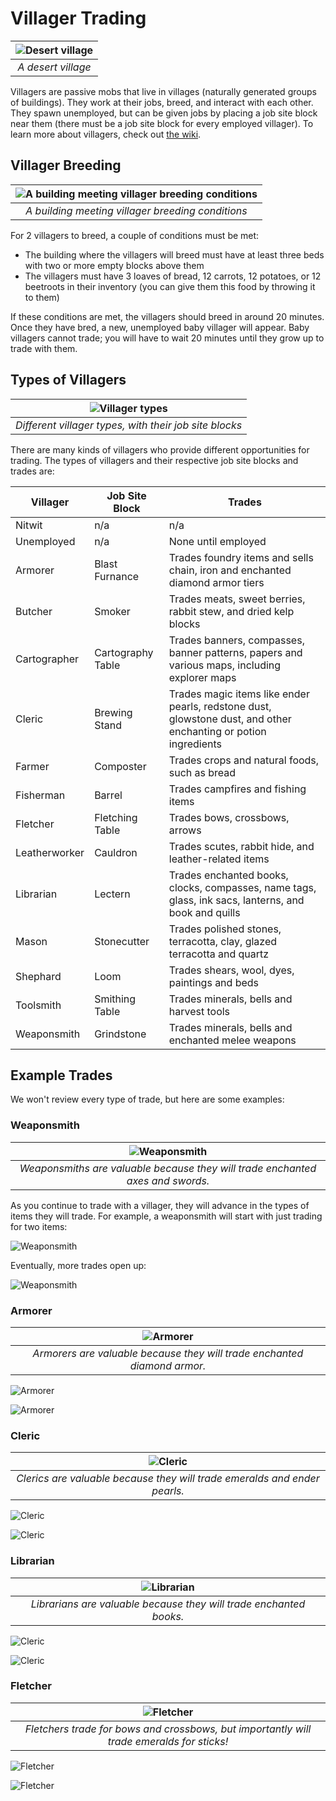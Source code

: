 # Villager Trading

| ![Desert village](images/desert_village.png) |
|:--:|
| *A desert village* |

Villagers are passive mobs that live in villages (naturally generated groups of buildings). They work at their jobs, breed, and interact with each other. They spawn unemployed, but can be given jobs by placing a job site block near them (there must be a job site block for every employed villager). To learn more about villagers, check out [the wiki](https://minecraft.fandom.com/wiki/Villager#Spawning).

## Villager Breeding

| ![A building meeting villager breeding conditions](images/desert_village.png) |
|:--:|
| *A building meeting villager breeding conditions* |

For 2 villagers to breed, a couple of conditions must be met:
* The building where the villagers will breed must have at least three beds with two or more empty blocks above them
* The villagers must have 3 loaves of bread, 12 carrots, 12 potatoes, or 12 beetroots in their inventory (you can give them this food by throwing it to them)

If these conditions are met, the villagers should breed in around 20 minutes. Once they have bred, a new, unemployed baby villager will appear. Baby villagers cannot trade; you will have to wait 20 minutes until they grow up to trade with them.

## Types of Villagers

| ![Villager types](images/trading-1.png) |
|:--:|
| *Different villager types, with their job site blocks* |

There are many kinds of villagers who provide different opportunities for trading. The types of villagers and their respective job site blocks and trades are:

| Villager    | Job Site Block   | Trades |
| ----------- | ---------------- | ---- |
|Nitwit       | n/a              | n/a |
|Unemployed   | n/a              | None until employed |
|Armorer      | Blast Furnance   | Trades foundry items and sells chain, iron and enchanted diamond armor tiers|
|Butcher      | Smoker           | Trades meats, sweet berries, rabbit stew, and dried kelp blocks |
|Cartographer | Cartography Table| Trades banners, compasses, banner patterns, papers and various maps, including explorer maps|
|Cleric       | Brewing Stand    | Trades magic items like ender pearls, redstone dust, glowstone dust, and other enchanting or potion ingredients|
|Farmer       | Composter        | Trades crops and natural foods, such as bread|
|Fisherman    | Barrel           | Trades campfires and fishing items|
|Fletcher     | Fletching Table  | Trades bows, crossbows, arrows|
|Leatherworker| Cauldron         | Trades scutes, rabbit hide, and leather-related items|
|Librarian    | Lectern          | Trades enchanted books, clocks, compasses, name tags, glass, ink sacs, lanterns, and book and quills|
|Mason        | Stonecutter      | Trades polished stones, terracotta, clay, glazed terracotta and quartz|
|Shephard     | Loom             | Trades shears, wool, dyes, paintings and beds|
|Toolsmith    | Smithing Table   | Trades minerals, bells and harvest tools|
|Weaponsmith  | Grindstone       | Trades minerals, bells and enchanted melee weapons|

## Example Trades

We won't review every type of trade, but here are some examples:

### Weaponsmith

| ![Weaponsmith](images/Plains_Weaponsmith.png) |
|:--:|
| *Weaponsmiths are valuable because they will trade enchanted axes and swords.* |

As you continue to trade with a villager, they will advance in the types of items they will trade. For example, a weaponsmith will start with just trading for two items:

![Weaponsmith](images/trading-weaponsmith-0.png)

Eventually, more trades open up:

![Weaponsmith](images/trading-weaponsmith-1.png)

### Armorer

| ![Armorer](images/Plains_Armorer.png) |
|:--:|
| *Armorers are valuable because they will trade enchanted diamond armor.* |


![Armorer](images/trading-armorer-0.png)

![Armorer](images/trading-armorer-1.png)

### Cleric

| ![Cleric](images/Plains_Cleric.png) |
|:--:|
| *Clerics are valuable because they will trade emeralds and ender pearls.* |

![Cleric](images/trading-cleric-0.png)

![Cleric](images/trading-cleric-1.png)

### Librarian

| ![Librarian](images/Plains_Librarian.png) |
|:--:|
| *Librarians are valuable because they will trade enchanted books.* |

![Cleric](images/trading-cleric-0.png)

![Cleric](images/trading-cleric-1.png)

### Fletcher

| ![Fletcher](images/Plains_Fletcher.png) |
|:--:|
| *Fletchers trade for bows and crossbows, but importantly will trade emeralds for sticks!* |

![Fletcher](images/trading-fletcher-0.png)

![Fletcher](images/trading-fletcher-1.png)
